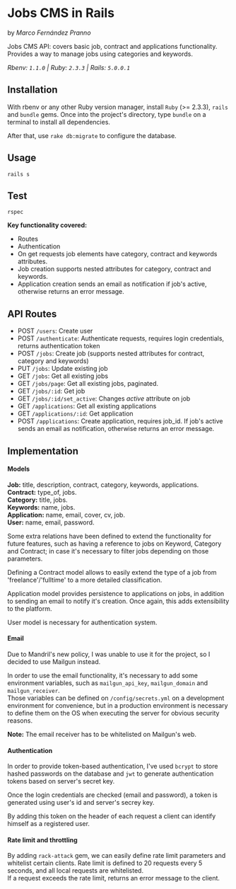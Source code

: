 # Jobs CMS in Rails
by *Marco Fernández Pranno*  

Jobs CMS API: covers basic job, contract and applications functionality.  
Provides a way to manage jobs using categories and keywords.  

*Rbenv: `1.1.0` | Ruby: `2.3.3` | Rails: `5.0.0.1`*

## Installation

With rbenv or any other Ruby version manager, install `Ruby` (>= 2.3.3), `rails` and `bundle` gems.
Once into the project's directory, type `bundle` on a terminal to install all dependencies.

After that, use `rake db:migrate` to configure the database.

## Usage

`rails s`

## Test

`rspec`

**Key functionality covered:**
- Routes
- Authentication
- On get requests job elements have category, contract and keywords attributes.
- Job creation supports nested attributes for category, contract and keywords.
- Application creation sends an email as notification if job's active, otherwise returns an error message.

## API Routes

- POST `/users`: Create user
- POST `/authenticate`: Authenticate requests, requires login credentials, returns authentication token
- POST `/jobs`: Create job (supports nested attributes for contract, category and keywords)
- PUT `/jobs`: Update existing job
- GET `/jobs`: Get all existing jobs
- GET `/jobs/page`: Get all existing jobs, paginated.
- GET `/jobs/:id`: Get job
- GET `/jobs/:id/set_active`: Changes *active* attribute on job
- GET `/applications`: Get all existing applications
- GET `/applications/:id`: Get application
- POST `/applications`: Create application, requires job_id. If job's active sends an email as notification, otherwise returns an error message.

## Implementation

#### Models

**Job:** title, description, contract, category, keywords, applications.  
**Contract:** type_of, jobs.  
**Category:** title, jobs.  
**Keywords:** name, jobs.  
**Application:** name, email, cover, cv, job.  
**User:** name, email, password.

Some extra relations have been defined to extend the functionality for future features, such as having a reference to jobs on Keyword, Category and Contract; in case it's necessary to filter jobs depending on those parameters.

Defining a Contract model allows to easily extend the type of a job from 'freelance'/'fulltime' to a more detailed classification.  

Application model provides persistence to applications on jobs, in addition to sending an email to notify it's creation. Once again, this adds extensibility to the platform.  

User model is necessary for authentication system.

#### Email

Due to Mandril's new policy, I was unable to use it for the project, so I decided to use Mailgun instead.  

In order to use the email functionality, it's necessary to add some environment variables, such as `mailgun_api_key`, `mailgun_domain` and `mailgun_receiver`.  
Those variables can be defined on `/config/secrets.yml` on a development environment for convenience, but in a production environment is necessary to define them on the OS when executing the server for obvious security reasons.

**Note:** The email receiver has to be whitelisted on Mailgun's web.

#### Authentication

In order to provide token-based authentication, I've used `bcrypt` to store hashed passwords on the database and `jwt` to generate authentication tokens based on server's secret key.  

Once the login credentials are checked (email and password), a token is generated using user's id and server's secrey key.  

By adding this token on the header of each request a client can identify himself as a registered user.

#### Rate limit and throttling

By adding `rack-attack` gem, we can easily define rate limit parameters and whitelist certain clients.
Rate limit is defined to 20 requests every 5 seconds, and all local requests are whitelisted.  
If a request exceeds the rate limit, returns an error message to the client.  
